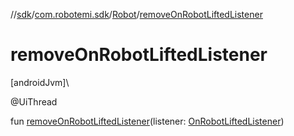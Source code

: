 //[sdk](../../../index.md)/[com.robotemi.sdk](../index.md)/[Robot](index.md)/[removeOnRobotLiftedListener](remove-on-robot-lifted-listener.md)

# removeOnRobotLiftedListener

[androidJvm]\

@UiThread

fun [removeOnRobotLiftedListener](remove-on-robot-lifted-listener.md)(listener: [OnRobotLiftedListener](../../com.robotemi.sdk.listeners/-on-robot-lifted-listener/index.md))
